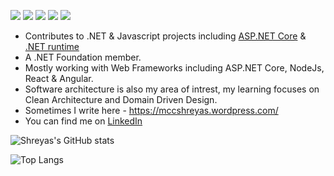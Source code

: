 [![](https://vistr.dev/badge?repo=ShreyasJejurkar.ShreyasJejurkar)](https://github.com/ShreyasJejurkar)
[![](https://img.shields.io/badge/-@ShreyasJejurkar-%231DA1F2?style=flat-square&logo=twitter&logoColor=ffffff)](https://twitter.com/ShreyasJejurkar)
[![](https://img.shields.io/badge/-@ShreyasJejurkar-%23181717?style=flat-square&logo=github)](https://github.com/ShreyasJejurkar)
[![](https://img.shields.io/badge/-shreyasjejurkar-blue?style=flat-square&logo=Linkedin&logoColor=white&link=https://www.linkedin.com/in/shreyasjejurkar/)](https://www.linkedin.com/in/shreyasjejurkar/)
[![](https://img.shields.io/static/v1?label=&message=LinkTree&color=#512BD4)](https://linktr.ee/ShreyasJejurkar)

* Contributes to .NET & Javascript projects including [ASP.NET Core](https://github.com/dotnet/aspnetcore) & [.NET runtime](https://github.com/dotnet/runtime)
* A .NET Foundation member.
* Mostly working with Web Frameworks including ASP.NET Core, NodeJs, React & Angular. 
* Software architecture is also my area of intrest, my learning focuses on Clean Architecture and Domain Driven Design. <br />
* Sometimes I write here - https://mccshreyas.wordpress.com/
* You can find me on [LinkedIn](https://www.linkedin.com/in/shreyasjejurkar/)

![Shreyas's GitHub stats](https://github-readme-stats.vercel.app/api?username=ShreyasJejurkar&count_private=true&show_icons=true&theme=gotham&include_all_commits=true)

![Top Langs](https://github-readme-stats.vercel.app/api/top-langs/?username=ShreyasJejurkar&layout=compact)
